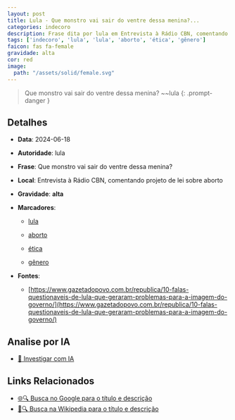 ```yaml
---
layout: post
title: Lula - Que monstro vai sair do ventre dessa menina?...
categories: indecoro
description: Frase dita por lula em Entrevista à Rádio CBN, comentando projeto de lei sobre aborto
tags: ['indecoro', 'lula', 'lula', 'aborto', 'ética', 'gênero']
faicon: fas fa-female
gravidade: alta
cor: red
image:
  path: "/assets/solid/female.svg"
---
```


> Que monstro vai sair do ventre dessa menina? ~~lula
{: .prompt-danger }

## Detalhes
- **Data**: 2024-06-18
- **Autoridade**: lula
- **Frase**: Que monstro vai sair do ventre dessa menina?
- **Local**: Entrevista à Rádio CBN, comentando projeto de lei sobre aborto
- **Gravidade**: **alta** <i class="fas fa-female"></i>

- **Marcadores**: 

   - [lula](/tags/lula/)

   - [aborto](/tags/aborto/)

   - [ética](/tags/ética/)

   - [gênero](/tags/gênero/)
- **Fontes**:
  - [https://www.gazetadopovo.com.br/republica/10-falas-questionaveis-de-lula-que-geraram-problemas-para-a-imagem-do-governo/](https://www.gazetadopovo.com.br/republica/10-falas-questionaveis-de-lula-que-geraram-problemas-para-a-imagem-do-governo/)

## Analise por IA
- [🤖 Investigar com IA](https://www.perplexity.ai/search?q=%22lula%22%2BQue%20monstro%20vai%20sair%20do%20ventre%20dessa%20menina%3F%2BEntrevista%20%C3%A0%20R%C3%A1dio%20CBN%2C%20comentando%20projeto%20de%20lei%20sobre%20aborto)

## Links Relacionados
- [🌐🔍 Busca no Google para o título e descrição](https://www.google.com/search?q=%22lula%22%2BQue%20monstro%20vai%20sair%20do%20ventre%20dessa%20menina%3F%2BEntrevista%20%C3%A0%20R%C3%A1dio%20CBN%2C%20comentando%20projeto%20de%20lei%20sobre%20aborto)
- [📖🔍 Busca na Wikipedia para o título e descrição](https://pt.wikipedia.org/w/index.php?search=%22lula%22%2BQue%20monstro%20vai%20sair%20do%20ventre%20dessa%20menina%3F%2BEntrevista%20%C3%A0%20R%C3%A1dio%20CBN%2C%20comentando%20projeto%20de%20lei%20sobre%20aborto)

